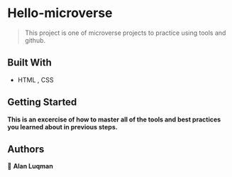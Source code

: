 

# Hello-microverse

>This project is one of microverse projects to practice using tools and github.


## Built With

- HTML , CSS


## Getting Started

**This is an excercise of how to master all of the tools and best practices you learned about in previous steps.**


 
## Authors

👤 **Alan Luqman**
